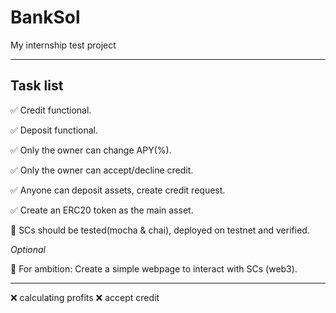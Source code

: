 # BankSol
My internship test project
____

## Task list

:white_check_mark: Credit functional. 

:white_check_mark: Deposit functional. 

:white_check_mark: Only the owner can change APY(%).

:white_check_mark: Only the owner can accept/decline credit.

:white_check_mark: Anyone can deposit assets, create credit request.

:white_check_mark: Create an ERC20 token as the main asset.

:black_square_button: SCs should be tested(mocha & chai), deployed on testnet and verified.
 
*Optional*

:black_square_button: For ambition: Create a simple webpage to interact with SCs (web3).

____

❌ calculating profits
❌ accept credit

